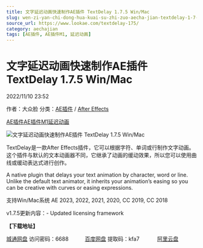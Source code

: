 ```yaml
---
title: 文字延迟动画快速制作AE插件 TextDelay 1.7.5 Win/Mac
slug: wen-zi-yan-chi-dong-hua-kuai-su-zhi-zuo-aecha-jian-textdelay-1-7-5-win-mac
source_url: https://www.lookae.com/textdelay-175/
category: aechajian
tags: [AE插件, AE插件M1, 延迟动画]
---
```

# 文字延迟动画快速制作AE插件 TextDelay 1.7.5 Win/Mac

2022/11/10 23:52

作者：大众脸
分类：[AE插件](https://www.lookae.com/after-effects/aechajian/) / [After Effects](https://www.lookae.com/after-effects/)

[AE插件](https://www.lookae.com/tag/ae%e6%8f%92%e4%bb%b6/)[AE插件M1](https://www.lookae.com/tag/aem1/)[延迟动画](https://www.lookae.com/tag/%e5%bb%b6%e8%bf%9f%e5%8a%a8%e7%94%bb/)

![文字延迟动画快速制作AE插件 TextDelay 1.7.5 Win/Mac](https://www.lookae.com/wp-content/uploads/2021/03/TextDelay-16.jpg "文字延迟动画快速制作AE插件 TextDelay 1.7.5 Win/Mac-LookAE.com")

TextDelay是一款After Effects插件，它可以根据字符、单词或行制作文字动画。这个插件与默认的文本动画器不同，它继承了动画的缓动效果，所以您可以使用曲线或缓动表达式进行创作。

A native plugin that delays your text animation by character, word or line. Unlike the default text animator, it inherits your animation’s easing so you can be creative with curves or easing expressions.

支持Win/Mac系统 AE 2023, 2022, 2021, 2020, CC 2019, CC 2018

v1.7.5更新内容：- Updated licensing framework

**【下载地址】**

[城通网盘](https://url70.ctfile.com/f/2827370-722574671-f52252?p=4431) 访问密码：6688           [百度网盘](https://pan.baidu.com/s/1cs97U_H2a6x7zvjGEdpNQg?pwd=kfa7) 提取码：kfa7            [阿里云盘](https://www.aliyundrive.com/s/tSxj2rGq84q)

